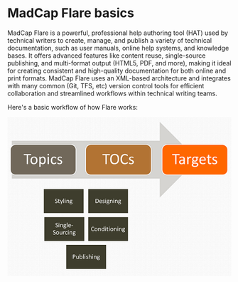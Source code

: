 # MadCap Flare basics  

MadCap Flare is a powerful, professional help authoring tool (HAT) used by technical writers to create, manage, and publish a variety of technical documentation, such as user manuals, online help systems, and knowledge bases. It offers advanced features like content reuse, single-source publishing, and multi-format output (HTML5, PDF, and more), making it ideal for creating consistent and high-quality documentation for both online and print formats. MadCap Flare uses an XML-based architecture and integrates with many common (Git, TFS, etc) version control tools for efficient collaboration and streamlined workflows within technical writing teams.

Here's a basic workflow of how Flare works:

![Basic Workflow Diagram for Flare.](Flare_Workflow.png)